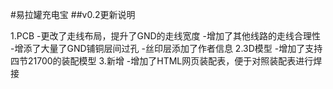#易拉罐充电宝
##v0.2更新说明

1.PCB
    -更改了走线布局，提升了GND的走线宽度
    -增加了其他线路的走线合理性
    -增添了大量了GND铺铜层间过孔
    -丝印层添加了作者信息
2.3D模型
    -增加了支持四节21700的装配模型
3.新增
    -增加了HTML网页装配表，便于对照装配表进行焊接
